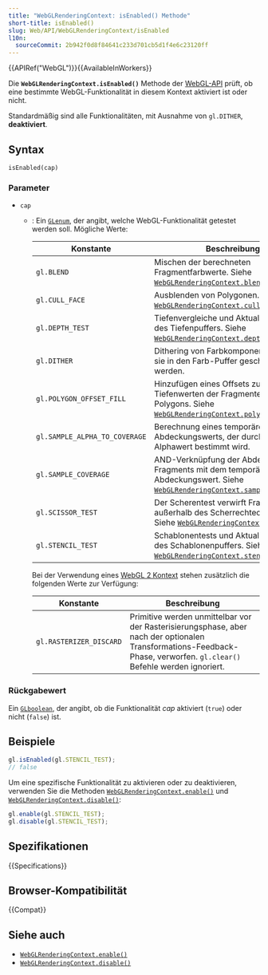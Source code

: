 ```yaml
---
title: "WebGLRenderingContext: isEnabled() Methode"
short-title: isEnabled()
slug: Web/API/WebGLRenderingContext/isEnabled
l10n:
  sourceCommit: 2b942f0d8f84641c233d701cb5d1f4e6c23120ff
---
```


{{APIRef("WebGL")}}{{AvailableInWorkers}}

Die **`WebGLRenderingContext.isEnabled()`** Methode der [WebGL-API](/de/docs/Web/API/WebGL_API) prüft, ob eine bestimmte WebGL-Funktionalität in diesem Kontext aktiviert ist oder nicht.

Standardmäßig sind alle Funktionalitäten, mit Ausnahme von `gl.DITHER`, **deaktiviert**.

## Syntax

```js-nolint
isEnabled(cap)
```

### Parameter

- `cap`

  - : Ein [`GLenum`](/de/docs/Web/API/WebGL_API/Types), der angibt, welche WebGL-Funktionalität getestet werden soll. Mögliche Werte:

    | Konstante                     | Beschreibung                                                                                                                                                                            |
    | ----------------------------- | --------------------------------------------------------------------------------------------------------------------------------------------------------------------------------------- |
    | `gl.BLEND`                    | Mischen der berechneten Fragmentfarbwerte. Siehe [`WebGLRenderingContext.blendFunc()`](/de/docs/Web/API/WebGLRenderingContext/blendFunc).                                               |
    | `gl.CULL_FACE`                | Ausblenden von Polygonen. Siehe [`WebGLRenderingContext.cullFace()`](/de/docs/Web/API/WebGLRenderingContext/cullFace).                                                                  |
    | `gl.DEPTH_TEST`               | Tiefenvergleiche und Aktualisierungen des Tiefenpuffers. Siehe [`WebGLRenderingContext.depthFunc()`](/de/docs/Web/API/WebGLRenderingContext/depthFunc).                                 |
    | `gl.DITHER`                   | Dithering von Farbkomponenten, bevor sie in den Farb-Puffer geschrieben werden.                                                                                                         |
    | `gl.POLYGON_OFFSET_FILL`      | Hinzufügen eines Offsets zu den Tiefenwerten der Fragmenten eines Polygons. Siehe [`WebGLRenderingContext.polygonOffset()`](/de/docs/Web/API/WebGLRenderingContext/polygonOffset).      |
    | `gl.SAMPLE_ALPHA_TO_COVERAGE` | Berechnung eines temporären Abdeckungswerts, der durch den Alphawert bestimmt wird.                                                                                                     |
    | `gl.SAMPLE_COVERAGE`          | AND-Verknüpfung der Abdeckung des Fragments mit dem temporären Abdeckungswert. Siehe [`WebGLRenderingContext.sampleCoverage()`](/de/docs/Web/API/WebGLRenderingContext/sampleCoverage). |
    | `gl.SCISSOR_TEST`             | Der Scherentest verwirft Fragmente, die außerhalb des Scherrechtecks liegen. Siehe [`WebGLRenderingContext.scissor()`](/de/docs/Web/API/WebGLRenderingContext/scissor).                 |
    | `gl.STENCIL_TEST`             | Schablonentests und Aktualisierungen des Schablonenpuffers. Siehe [`WebGLRenderingContext.stencilFunc()`](/de/docs/Web/API/WebGLRenderingContext/stencilFunc).                          |

    Bei der Verwendung eines [WebGL 2 Kontext](/de/docs/Web/API/WebGL2RenderingContext) stehen zusätzlich die folgenden Werte zur Verfügung:

    | Konstante               | Beschreibung                                                                                                                                                          |
    | ----------------------- | --------------------------------------------------------------------------------------------------------------------------------------------------------------------- |
    | `gl.RASTERIZER_DISCARD` | Primitive werden unmittelbar vor der Rasterisierungsphase, aber nach der optionalen Transformations-Feedback-Phase, verworfen. `gl.clear()` Befehle werden ignoriert. |

### Rückgabewert

Ein [`GLboolean`](/de/docs/Web/API/WebGL_API/Types), der angibt, ob die Funktionalität _cap_ aktiviert (`true`) oder nicht (`false`) ist.

## Beispiele

```js
gl.isEnabled(gl.STENCIL_TEST);
// false
```

Um eine spezifische Funktionalität zu aktivieren oder zu deaktivieren, verwenden Sie die
Methoden [`WebGLRenderingContext.enable()`](/de/docs/Web/API/WebGLRenderingContext/enable) und
[`WebGLRenderingContext.disable()`](/de/docs/Web/API/WebGLRenderingContext/disable):

```js
gl.enable(gl.STENCIL_TEST);
gl.disable(gl.STENCIL_TEST);
```

## Spezifikationen

{{Specifications}}

## Browser-Kompatibilität

{{Compat}}

## Siehe auch

- [`WebGLRenderingContext.enable()`](/de/docs/Web/API/WebGLRenderingContext/enable)
- [`WebGLRenderingContext.disable()`](/de/docs/Web/API/WebGLRenderingContext/disable)
